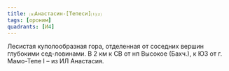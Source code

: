 ```yaml
---
title: ⒜Анастасин-[Тепеси]⒯⒵
tags: [ороним]
quadrants: [И4]
---
```


Лесистая куполообразная гора, отделенная от соседних вершин глубокими
сед-ловинами. В 2 км к СВ от нп Высокое (Бахч.), к ЮЗ от г. Мамо-Тепе I – из ИЛ
Анастасия.
